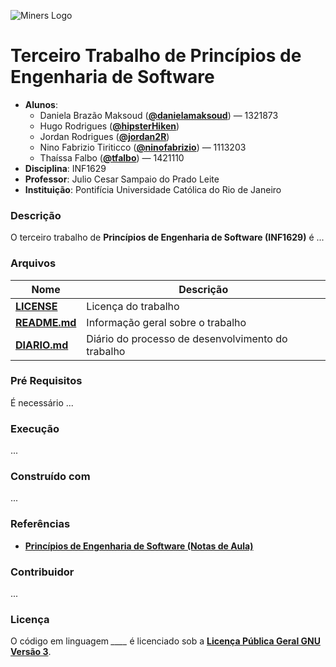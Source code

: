 ![Miners Logo](https://github.com/danielamaksoud/INF1629TerceiroTrabalho/blob/master/miners.png?raw=true)

# Terceiro Trabalho de Princípios de Engenharia de Software #
- **Alunos**: 
  * Daniela Brazão Maksoud (**[@danielamaksoud](https://github.com/danielamaksoud)**) — 1321873
  * Hugo Rodrigues (**[@hipsterHiken](https://github.com/hipsterHiken)**)
  * Jordan Rodrigues (**[@jordan2R](https://github.com/jordan2R)**)
  * Nino Fabrizio Tiriticco (**[@ninofabrizio](https://github.com/ninofabrizio)**) — 1113203
  * Thaíssa Falbo (**[@tfalbo](https://github.com/tfalbo)**) — 1421110
- **Disciplina**: INF1629
- **Professor**: Julio Cesar Sampaio do Prado Leite
- **Instituição**: Pontifícia Universidade Católica do Rio de Janeiro

### Descrição ###
O terceiro trabalho de **Princípios de Engenharia de Software (INF1629)** é ...

### Arquivos ###

Nome | Descrição
------------ | -------------
**[LICENSE](https://github.com/danielamaksoud/INF1629TerceiroTrabalho/blob/master/Documentos/LICENSE)** | Licença do trabalho
**[README.md](https://github.com/danielamaksoud/INF1629TerceiroTrabalho/blob/master/README.md)** | Informação geral sobre o trabalho
**[DIARIO.md](https://github.com/danielamaksoud/INF1629TerceiroTrabalho/blob/master/Documentos/DIARIO.md)** | Diário do processo de desenvolvimento do trabalho

### Pré Requisitos ###
É necessário ...

### Execução ###
...

### Construído com ###
...

### Referências ###
- **[Princípios de Engenharia de Software (Notas de Aula)](https://pes2006.wordpress.com/)**

### Contribuidor ###
...

### Licença ###
O código em linguagem *____* é licenciado sob a **[Licença Pública Geral GNU Versão 3](http://www.gnu.org/licenses/gpl-3.0.html)**.

